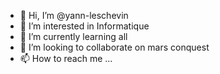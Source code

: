 - 👋 Hi, I’m @yann-leschevin
- 👀 I’m interested in Informatique
- 🌱 I’m currently learning all
- 💞️ I’m looking to collaborate on mars conquest
- 📫 How to reach me ...

<!---
yann-leschevin/yann-leschevin is a ✨ special ✨ repository because its `README.md` (this file) appears on your GitHub profile.
You can click the Preview link to take a look at your changes.
--->
